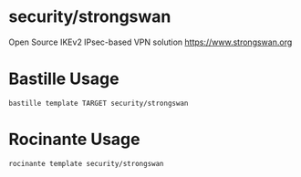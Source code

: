 # security/strongswan
Open Source IKEv2 IPsec-based VPN solution
https://www.strongswan.org

# Bastille Usage
```shell
bastille template TARGET security/strongswan
```

# Rocinante Usage
```shell
rocinante template security/strongswan
```
